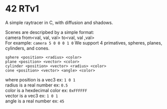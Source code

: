 # 42 RTv1
A simple raytracer in C, with diffusion and shadows.

Scenes are descripbed by a simple format:  
camera from<val, val, val> to<val, val ,val>  
For example:
`camera 5 0 0 0 1 0`
We support 4 primatives, spheres, planes, cylinders, and cones.  
```
sphere <position> <radius> <color>  
plane <position> <vector> <color>  
cylinder <position> <vector> <radius> <color>  
cone <position> <vector> <angle> <color>
```
where
position is a vec3 ex: `1 0 1`  
radius is a real number ex: `0.5`  
color is a hexdecimal color ex: `0xFFFFFF`  
vector is a vec3 ex: `1 0 1`  
angle is a real number ex: `45`  
